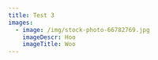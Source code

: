```yaml
---
title: Test 3
images:
  - image: /img/stock-photo-66782769.jpg
    imageDescr: Hoo
    imageTitle: Woo
---
```


